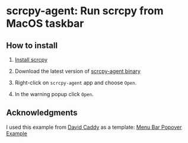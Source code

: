 # scrcpy-agent: Run scrcpy from MacOS taskbar

## How to install

1. [Install scrcpy](https://github.com/Genymobile/scrcpy#macos)   

2. Download the latest version of [scrcpy-agent binary](https://github.com/LucaCalabrese/scrcpy-agent/raw/main/dist/scrcpy-agent-1.0/scrcpy-agent.app)

3. Right-click on `scrcpy-agent` app and choose `Open`. 

4. In the warning popup click `Open`.

## Acknowledgments

I used this example from [David Caddy](https://github.com/davidcaddy) as a template: [Menu Bar Popover Example](https://github.com/davidcaddy/MenuBarPopoverExample)
